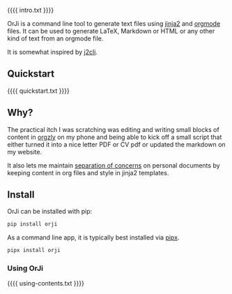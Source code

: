 {{{{ intro.txt }}}}

OrJi is a command line tool to generate text files using [jinja2](https://en.wikipedia.org/wiki/Jinja_(template_engine))
and [orgmode](https://en.wikipedia.org/wiki/Org-mode) files. It can be used to generate LaTeX, Markdown or HTML or any other kind of text from an orgmode file.

It is somewhat inspired by [j2cli](https://github.com/kolypto/j2cli).

## Quickstart

{{{{ quickstart.txt }}}}

## Why?

The practical itch I was scratching was editing and writing small blocks of content in [orgzly](https://orgzly.com/) on my phone and being able to kick off a small script that either turned it into a nice letter PDF or CV pdf or updated the markdown on my website.

It also lets me maintain [separation of concerns](https://en.wikipedia.org/wiki/Separation_of_concerns) on personal documents by keeping content in org files and style in jinja2 templates.

## Install

OrJi can be installed with pip:

```bash
pip install orji
```

As a command line app, it is typically best installed via
[pipx](https://pipx.pypa.io/stable/).

```bash
pipx install orji
```

### Using OrJi

{{{{ using-contents.txt }}}}
